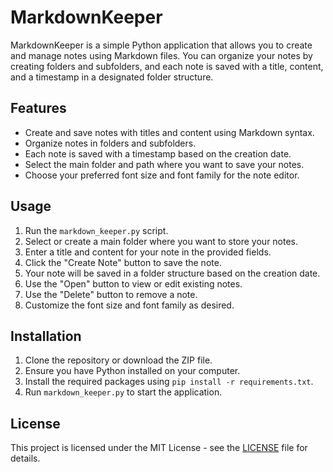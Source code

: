 # MarkdownKeeper

MarkdownKeeper is a simple Python application that allows you to create and manage notes using Markdown files. You can organize your notes by creating folders and subfolders, and each note is saved with a title, content, and a timestamp in a designated folder structure.

## Features

- Create and save notes with titles and content using Markdown syntax.
- Organize notes in folders and subfolders.
- Each note is saved with a timestamp based on the creation date.
- Select the main folder and path where you want to save your notes.
- Choose your preferred font size and font family for the note editor.

## Usage

1. Run the `markdown_keeper.py` script.
2. Select or create a main folder where you want to store your notes.
3. Enter a title and content for your note in the provided fields.
4. Click the "Create Note" button to save the note.
5. Your note will be saved in a folder structure based on the creation date.
6. Use the "Open" button to view or edit existing notes.
7. Use the "Delete" button to remove a note.
8. Customize the font size and font family as desired.

## Installation

1. Clone the repository or download the ZIP file.
2. Ensure you have Python installed on your computer.
3. Install the required packages using `pip install -r requirements.txt`.
4. Run `markdown_keeper.py` to start the application.

## License

This project is licensed under the MIT License - see the [LICENSE](LICENSE) file for details.
